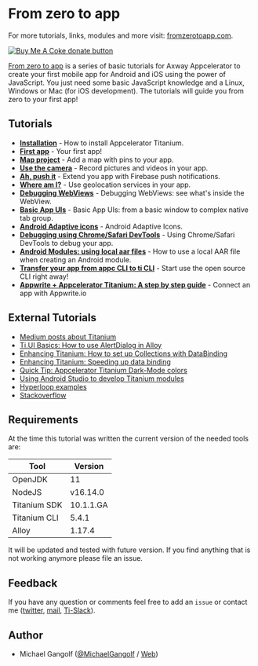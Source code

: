 # From zero to app
For more tutorials, links, modules and more visit: <a href="https://fromzerotoapp.com">fromzerotoapp.com</a>.

<span class="badge-buymeacoffee"><a href="https://www.buymeacoffee.com/miga" title="donate"><img src="https://img.shields.io/badge/buy%20me%20a%20coke-donate-orange.svg" alt="Buy Me A Coke donate button" /></a></span>

<a href="https://fromzerotoapp.com">From zero to app</a> is a series of basic tutorials for Axway Appcelerator to create your first mobile app for Android and iOS using the power of JavaScript. You just need some basic JavaScript knowledge and a Linux, Windows or Mac (for iOS development). The tutorials will guide you from zero to your first app!

## Tutorials
* **[Installation](./installation.md)** - How to install Appcelerator Titanium.
* **[First app](./first_app.md)** - Your first app!
* **[Map project](./map_project.md)** - Add a map with pins to your app.
* **[Use the camera](./camera.md)** - Record pictures and videos in your app.
* **[Ah, push it](./push.md)** - Extend you app with Firebase push notifications.
* **[Where am I?](./geolocation.md)** - Use geolocation services in your app.
* **[Debugging WebViews](./debugging_webviews.md)** - Debugging WebViews: see what's inside the WebView.
* **[Basic App UIs](./basic_app_uis.md)** - Basic App UIs: from a basic window to complex native tab group.
* **[Android Adaptive icons](./android_adaptive_icons.md)** - Android Adaptive Icons.
* **[Debugging using Chrome/Safari DevTools](./chrome_safari_devtools.md)** - Using Chrome/Safari DevTools to debug your app.
* **[Android Modules: using local aar files](./android_modules_local_aar.md)** - How to use a local AAR file when creating an Android module.
* **[Transfer your app from appc CLI to ti CLI](./appc_to_ti.md)** - Start use the open source CLI right away!
* **[Appwrite + Appcelerator Titanium: A step by step guide](./appwrite_app.md)** - Connect an app with Appwrite.io


## External Tutorials

* [Medium posts about Titanium](https://medium.com/all-titanium)
* [Ti.UI Basics: How to use AlertDialog in Alloy](https://medium.com/all-titanium/ti-ui-basics-how-to-use-alertdialog-in-alloy-1059c7d70278)
* [Enhancing Titanium: How to set up Collections with DataBinding](https://medium.com/all-titanium/enhancing-titanium-how-to-set-up-collections-with-databinding-39573cd30911)
* [Enhancing Titanium: Speeding up data binding](https://medium.com/all-titanium/enhancing-titanium-speeding-up-data-binding-5adf46f73760)
* [Quick Tip: Appcelerator Titanium Dark-Mode colors](https://dev.to/miga/quick-tip-appcelerator-titanium-dark-mode-colors-1n7g)
* [Using Android Studio to develop Titanium modules](https://dev.to/miga/using-android-studio-to-develop-titanium-modules-2jc4)
* [Hyperloop examples](https://github.com/tidev/hyperloop-examples)
* [Stackoverflow](https://stackoverflow.com/questions/tagged/appcelerator-titanium)


## Requirements
At the time this tutorial was written the current version of the needed tools are:

| Tool | Version |
| --- | --- |
| OpenJDK | 11 |
| NodeJS | v16.14.0 |
| Titanium SDK | 10.1.1.GA |
| Titanium CLI |5.4.1 |
| Alloy | 1.17.4 |

It will be updated and tested with future version. If you find anything that is not working anymore please file an issue.


## Feedback
If you have any question or comments feel free to add an `issue` or contact me ([twitter](https://twitter.com/MichaelGangolf), [mail](miga@migaweb.de), [Ti-Slack](http://tislack.org/)).

## Author
- Michael Gangolf ([@MichaelGangolf](https://twitter.com/MichaelGangolf) / [Web](http://migaweb.de))
